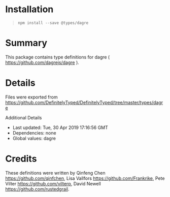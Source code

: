 # Installation
> `npm install --save @types/dagre`

# Summary
This package contains type definitions for dagre ( https://github.com/dagrejs/dagre ).

# Details
Files were exported from https://github.com/DefinitelyTyped/DefinitelyTyped/tree/master/types/dagre

Additional Details
 * Last updated: Tue, 30 Apr 2019 17:16:56 GMT
 * Dependencies: none
 * Global values: dagre

# Credits
These definitions were written by Qinfeng Chen <https://github.com/qinfchen>, Lisa Vallfors <https://github.com/Frankrike>, Pete Vilter <https://github.com/vilterp>, David Newell <https://github.com/rustedgrail>.
